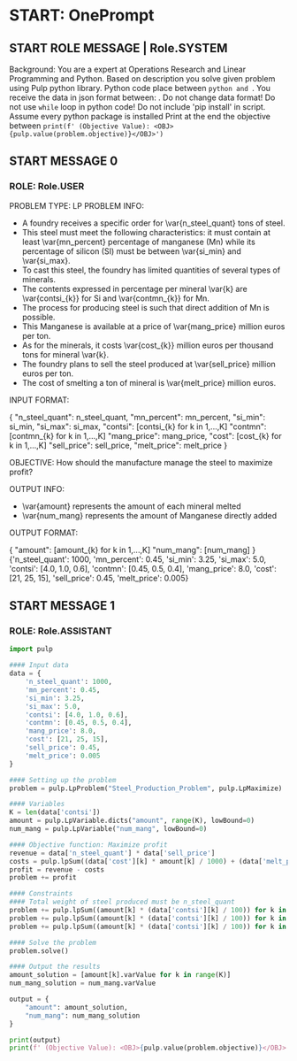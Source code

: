 # START: OnePrompt 
## START ROLE MESSAGE | Role.SYSTEM 
Background: You are a expert at Operations Research and Linear Programming and Python. Based on description you solve given problem using Pulp python library. Python code place between ```python and ```. You receive the data in json format between: <DATA></DATA>. Do not change data format! Do not use `while` loop in python code! Do not include 'pip install' in script. Assume every python package is installed Print at the end the objective between <OBJ></OBJ> `print(f' (Objective Value): <OBJ>{pulp.value(problem.objective)}</OBJ>')`  
## START MESSAGE 0 
### ROLE: Role.USER
<DESCRIPTION>
PROBLEM TYPE: LP
PROBLEM INFO:

- A foundry receives a specific order for \var{n_steel_quant} tons of steel. 
- This steel must meet the following characteristics: it must contain at least \var{mn_percent} percentage of manganese (Mn) while its percentage of silicon (SI) must be between \var{si_min} and \var{si_max}.
- To cast this steel, the foundry has limited quantities of several types of minerals.
- The contents expressed in percentage per mineral \var{k} are \var{contsi_{k}} for Si and \var{contmn_{k}} for Mn.
- The process for producing steel is such that direct addition of Mn is possible.
- This Manganese is available at a price of \var{mang_price} million euros per ton. 
- As for the minerals, it costs \var{cost_{k}} million euros per thousand tons for mineral \var{k}.
- The foundry plans to sell the steel produced at \var{sell_price} million euros per ton.
- The cost of smelting a ton of mineral is \var{melt_price} million euros.

INPUT FORMAT:

{
	"n_steel_quant": n_steel_quant,
	"mn_percent": mn_percent,
	"si_min": si_min,
	"si_max": si_max,
	"contsi": [contsi_{k} for k in 1,...,K]
	"contmn": [contmn_{k} for k in 1,...,K]
	"mang_price": mang_price,
	"cost": [cost_{k} for k in 1,...,K]
	"sell_price": sell_price,
	"melt_price": melt_price
}

OBJECTIVE: How should the manufacture manage the steel to maximize profit?

OUTPUT INFO:

- \var{amount} represents the amount of each mineral melted
- \var{num_mang} represents the amount of Manganese directly added

OUTPUT FORMAT:

{
	"amount": [amount_{k} for k in 1,...,K]
	"num_mang": [num_mang]
}
</DESCRIPTION>
<DATA>
{'n_steel_quant': 1000, 'mn_percent': 0.45, 'si_min': 3.25, 'si_max': 5.0, 'contsi': [4.0, 1.0, 0.6], 'contmn': [0.45, 0.5, 0.4], 'mang_price': 8.0, 'cost': [21, 25, 15], 'sell_price': 0.45, 'melt_price': 0.005}</DATA>


## START MESSAGE 1 
### ROLE: Role.ASSISTANT
```python
import pulp

#### Input data
data = {
    'n_steel_quant': 1000, 
    'mn_percent': 0.45, 
    'si_min': 3.25, 
    'si_max': 5.0, 
    'contsi': [4.0, 1.0, 0.6], 
    'contmn': [0.45, 0.5, 0.4], 
    'mang_price': 8.0, 
    'cost': [21, 25, 15], 
    'sell_price': 0.45, 
    'melt_price': 0.005
}

#### Setting up the problem
problem = pulp.LpProblem("Steel_Production_Problem", pulp.LpMaximize)

#### Variables
K = len(data['contsi'])
amount = pulp.LpVariable.dicts("amount", range(K), lowBound=0)
num_mang = pulp.LpVariable("num_mang", lowBound=0)

#### Objective function: Maximize profit
revenue = data['n_steel_quant'] * data['sell_price']
costs = pulp.lpSum((data['cost'][k] * amount[k] / 1000) + (data['melt_price'] * amount[k]) for k in range(K)) + (data['mang_price'] * num_mang)
profit = revenue - costs
problem += profit

#### Constraints
#### Total weight of steel produced must be n_steel_quant
problem += pulp.lpSum((amount[k] * (data['contsi'][k] / 100)) for k in range(K)) + num_mang >= data['n_steel_quant'] * (data['mn_percent'] / 100), "Mn_Requirement"
problem += pulp.lpSum((amount[k] * (data['contsi'][k] / 100)) for k in range(K)) >= data['n_steel_quant'] * (data['si_min'] / 100), "Si_Min_Requirement"
problem += pulp.lpSum((amount[k] * (data['contsi'][k] / 100)) for k in range(K)) <= data['n_steel_quant'] * (data['si_max'] / 100), "Si_Max_Requirement"

#### Solve the problem
problem.solve()

#### Output the results
amount_solution = [amount[k].varValue for k in range(K)]
num_mang_solution = num_mang.varValue

output = {
    "amount": amount_solution,
    "num_mang": num_mang_solution
}

print(output)
print(f' (Objective Value): <OBJ>{pulp.value(problem.objective)}</OBJ>')
```

